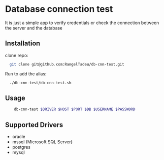# Database connection test

It is just a simple app to verify credentials or check the connection between the server and the database

## Installation

clone repo:

```bash
  git clone git@github.com:RangelTadeu/db-cnn-test.git
```

Run to add the alias:

```bash
  ./db-cnn-test/db-cnn-test.sh
```

## Usage

```bash
    db-cnn-test $DRIVER $HOST $PORT $DB $USERNAME $PASSWORD
```

## Supported Drivers

- oracle
- mssql (Microsoft SQL Server)
- postgres
- mysql
